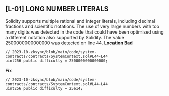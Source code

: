 ## [L-01] LONG NUMBER LITERALS
Solidity supports multiple rational and integer literals, including decimal fractions and scientific notations. 
The use of very large numbers with too many digits was detected in the code that could have been optimised using a different notation also supported by Solidity.
The value 2500000000000000 was detected on line 44.
**Location**
**Bad**
```sol
// 2023-10-zksync/blob/main/code/system-contracts/contracts/SystemContext.sol#L44-L44
uint256 public difficulty = 2500000000000000;
```
**Fix**
```sol
// 2023-10-zksync/blob/main/code/system-contracts/contracts/SystemContext.sol#L44-L44
uint256 public difficulty = 25e14;
```